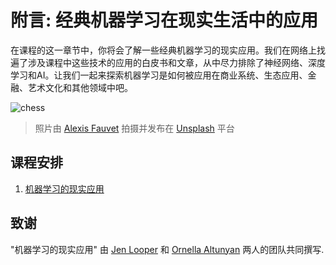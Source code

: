 # 附言: 经典机器学习在现实生活中的应用

在课程的这一章节中，你将会了解一些经典机器学习的现实应用。我们在网络上找遍了涉及课程中这些技术的应用的白皮书和文章，从中尽力排除了神经网络、深度学习和AI。让我们一起来探索机器学习是如何被应用在商业系统、生态应用、金融、艺术文化和其他领域中吧。

![chess](images/chess.jpg)

> 照片由 <a href="https://unsplash.com/@childeye?utm_source=unsplash&utm_medium=referral&utm_content=creditCopyText">Alexis Fauvet</a> 拍摄并发布在 <a href="https://unsplash.com/s/photos/artificial-intelligence?utm_source=unsplash&utm_medium=referral&utm_content=creditCopyText">Unsplash</a> 平台
  
## 课程安排

1. [机器学习的现实应用](1-Applications/README.md)
## 致谢

"机器学习的现实应用" 由 [Jen Looper](https://twitter.com/jenlooper) 和 [Ornella Altunyan](https://twitter.com/ornelladotcom) 两人的团队共同撰写.
